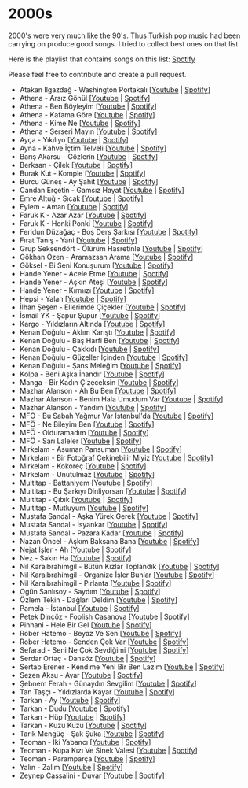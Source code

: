 # 2000s

2000's were very much like the 90's. Thus Turkish pop music had been carrying on produce good songs. I tried to collect best ones on that list.

Here is the playlist that contains songs on this list: [Spotify](https://open.spotify.com/playlist/3h5maNZKSXyIVR8iLc5uwg?si=ea81b42261c046dc)

Please feel free to contribute and create a pull request.

- Atakan Ilgazdağ - Washington Portakalı [[Youtube](https://www.youtube.com/watch?v=FkYeMy1qQKU) | [Spotify](https://open.spotify.com/intl-tr/track/5x7LXeUxcm74ihmmYIXWKu)]
- Athena - Arsız Gönül [[Youtube](https://www.youtube.com/watch?v=Q6QKBq7woQo) | [Spotify](https://open.spotify.com/intl-tr/track/5b3SzOsJdsDLYYAcWFS0Ti)]
- Athena - Ben Böyleyim [[Youtube](https://www.youtube.com/watch?v=xXJmbuppQxw) | [Spotify](https://open.spotify.com/intl-tr/track/7aBKX9bD1PYtDsc8xdrcAA)]
- Athena - Kafama Göre [[Youtube](https://www.youtube.com/watch?v=Z8aqzdARZns) | [Spotify](https://open.spotify.com/intl-tr/track/3XOpY6WO7bMv87tf1DooG2)]
- Athena - Kime Ne [[Youtube](https://www.youtube.com/watch?v=LB1KgJs_DVM) | [Spotify](https://open.spotify.com/intl-tr/track/56sEPG7sFPAVAwTiicu4yy)]
- Athena - Serseri Mayın [[Youtube](https://www.youtube.com/watch?v=dMmBZRNZ054) | [Spotify](https://open.spotify.com/intl-tr/track/3nennob35sNosI0gsSsfUG)]
- Ayça - Yıkılıyo  [[Youtube](https://www.youtube.com/watch?v=RB5WxMpLyIE) | [Spotify](https://open.spotify.com/intl-tr/track/6QrWFRqnU07zDLUQEfpO1y)]
- Ayna - Kahve İçtim Telveli [[Youtube](https://www.youtube.com/watch?v=UQ1Syxw0nsw) | [Spotify](https://open.spotify.com/intl-tr/track/4DPHI0rozXXHX8E0LHgpKc)]
- Barış Akarsu - Gözlerin [[Youtube](https://www.youtube.com/watch?v=TyfX4MvoogU) | [Spotify](https://open.spotify.com/intl-tr/track/4USeuNM4Y1TnR9y61gazT8)]
- Berksan - Çilek [[Youtube](https://www.youtube.com/watch?v=xbSWHYc4Ovw) | [Spotify](https://open.spotify.com/intl-tr/track/7dHvYV21zPWhmMfzR7ecxN)]
- Burak Kut - Komple [[Youtube](https://www.youtube.com/watch?v=t0Tt2QkNGi4) | [Spotify](https://open.spotify.com/intl-tr/track/22S4PbpXxpweIOG5ElBA3h)]
- Burcu Güneş - Ay Şahit [[Youtube](https://www.youtube.com/watch?v=jeoEdQJNZqY) | [Spotify](https://open.spotify.com/intl-tr/track/4bk1Nl0cLHTWzVjsqB0rQM)]
- Candan Erçetin - Gamsız Hayat [[Youtube](https://www.youtube.com/watch?v=H450BoeBA8c) | [Spotify](https://open.spotify.com/intl-tr/track/1dYgBxWZcYQR1AdngWtHGH)]
- Emre Altuğ - Sıcak [[Youtube](https://www.youtube.com/watch?v=rJkDQwl1pec) | [Spotify](https://open.spotify.com/intl-tr/track/57lCOvYB9G9YLCfCJkeKAH)]
- Eylem - Aman [[Youtube](https://www.youtube.com/watch?v=yMn_PteSZLs) | [Spotify](https://open.spotify.com/intl-tr/track/0lEmEL4Kt98QZWJH3IelwN)]
- Faruk K - Azar Azar [[Youtube](https://www.youtube.com/watch?v=t6YACUj6dkk) | [Spotify](https://open.spotify.com/intl-tr/track/7iressdRdZ1kr9eGUamyRS)]
- Faruk K - Honki Ponki [[Youtube](https://www.youtube.com/watch?v=9Kbitx4f2UM) | [Spotify](https://open.spotify.com/intl-tr/track/4eCLFcjcQEVfoJcidZ8Jwi)]
- Feridun Düzağaç - Boş Ders Şarkısı [[Youtube](https://www.youtube.com/watch?v=znNMXVjHmdU) | [Spotify](https://open.spotify.com/intl-tr/track/4tXVu4pS8ip7Tt4X9CpAxI)]
- Fırat Tanış - Yani [[Youtube](https://www.youtube.com/watch?v=c_nJN0ZyuC4) | [Spotify](https://open.spotify.com/intl-tr/track/6PxG1HYI9yPEXPleIdNfhE)]
- Grup Seksendört - Ölürüm Hasretinle [[Youtube](https://www.youtube.com/watch?v=SaZXuSzPDCk) | [Spotify](https://open.spotify.com/intl-tr/track/6y3vkPoWtLtYSvTqHBKO4z)]
- Gökhan Özen - Aramazsan Arama [[Youtube](https://www.youtube.com/watch?v=m4cneHQ_0b4) | [Spotify](https://open.spotify.com/intl-tr/track/29OsTPYCnjookLQAyjDCNe)]
- Göksel - Bi Seni Konuşurum [[Youtube](https://www.youtube.com/watch?v=wTWVkbHcA7U) | [Spotify](https://open.spotify.com/intl-tr/track/5T4DlSBcqRhKdUljhPFb5D)]
- Hande Yener - Acele Etme [[Youtube](https://www.youtube.com/watch?v=ZeU5aiGSg_U) | [Spotify](https://open.spotify.com/intl-tr/track/6h9owm19TECrlxg4TNHz9h)]
- Hande Yener - Aşkın Ateşi [[Youtube](https://www.youtube.com/watch?v=xdxnyh5H15o) | [Spotify](https://open.spotify.com/intl-tr/track/3sgBQybW08n0CzVmkOEtAp)]
- Hande Yener - Kırmızı [[Youtube](https://www.youtube.com/watch?v=yQxJrRzvUcw) | [Spotify](https://open.spotify.com/intl-tr/track/1O8WpKURk9MawnBVJTjfxN)]
- Hepsi - Yalan [[Youtube](https://www.youtube.com/watch?v=1bfaZMiSHiw) | [Spotify](https://open.spotify.com/intl-tr/track/18C6zrCifmpCBkuvAeOL4L)]
- İlhan Şeşen - Ellerimde Çiçekler [[Youtube](https://www.youtube.com/watch?v=wke2ihu8uuc) | [Spotify](https://open.spotify.com/intl-tr/track/2JP5wrMbHY2mXUKjehEp2p)]
- İsmail YK - Şapur Şupur [[Youtube](https://www.youtube.com/watch?v=0eeSqFnGPjE) | [Spotify](https://open.spotify.com/intl-tr/track/4St1GADIIB09QEuPrd6YZB)]
- Kargo - Yıldızların Altında [[Youtube](https://www.youtube.com/watch?v=cIfrH0svpZc) | [Spotify](https://open.spotify.com/intl-tr/track/77pFHFviVrb2iOP2gMFDNf)]
- Kenan Doğulu - Aklım Karıştı [[Youtube](https://www.youtube.com/watch?v=13xNSgxJA2k) | [Spotify](https://open.spotify.com/intl-tr/track/77GnwaSb4aaECPoRAMlfxn)]
- Kenan Doğulu - Baş Harfi Ben [[Youtube](https://www.youtube.com/watch?v=6vNHHKmhZo0) | [Spotify](https://open.spotify.com/intl-tr/track/4EsCRRmzT2ChYpWMALc2oD)]
- Kenan Doğulu - Çakkıdı [[Youtube](https://www.youtube.com/watch?v=1gc1MqsNrcY) | [Spotify](https://open.spotify.com/intl-tr/track/1jH3jM3CqPmZcX7gzVPLHb)]
- Kenan Doğulu - Güzeller İçinden [[Youtube](https://www.youtube.com/watch?v=9haHTcpbIu0) | [Spotify](https://open.spotify.com/intl-tr/track/5eAtjQL74sF0PLnaULH88Z)]
- Kenan Doğulu - Şans Meleğim [[Youtube](https://www.youtube.com/watch?v=oYDY7msKIdY) | [Spotify](https://open.spotify.com/intl-tr/track/7dU7rXOJugwag8zAmBckLq)]
- Kolpa - Beni Aşka İnandır [[Youtube](https://www.youtube.com/watch?v=xJsb1l-hiJM) | [Spotify](https://open.spotify.com/intl-tr/track/1IfmI8k7GUykUXnKG6cvPB)]
- Manga - Bir Kadın Çizeceksin [[Youtube](https://www.youtube.com/watch?v=M-rZ3602Lm8) | [Spotify](https://open.spotify.com/intl-tr/track/397A58sUsAVNZlvriDmfl9)]
- Mazhar Alanson - Ah Bu Ben [[Youtube](https://www.youtube.com/watch?v=AgXro_U4rNA) | [Spotify](https://open.spotify.com/intl-tr/track/79WXwve2UWMUXVieE5vB8J)]
- Mazhar Alanson - Benim Hala Umudum Var [[Youtube](https://www.youtube.com/watch?v=L2fm-kwywPs) | [Spotify](https://open.spotify.com/intl-tr/track/4Rjf4c0Zumg9XNwlPdSDFN)]
- Mazhar Alanson - Yandım [[Youtube](https://www.youtube.com/watch?v=VsK-Tqzf5ac) | [Spotify](https://open.spotify.com/intl-tr/track/7Fd3YKxq0teOqzBLKlYwtq)]
- MFÖ - Bu Sabah Yağmur Var İstanbul'da [[Youtube](https://www.youtube.com/watch?v=LdEopsaL7Bo) | [Spotify](https://open.spotify.com/intl-tr/track/4GVzBVrDce2kS5TDQBMUJ5)]
- MFÖ - Ne Bileyim Ben [[Youtube](https://www.youtube.com/watch?v=J-0SsscmjZI) | [Spotify](https://open.spotify.com/intl-tr/track/0JnzeLqGmsaa2W2DuclOyt)]
- MFÖ - Olduramadım [[Youtube](https://www.youtube.com/watch?v=DUk5z09ARcE) | [Spotify](https://open.spotify.com/intl-tr/track/7DaSVDUdmSkwHS37eVOfmf)]
- MFÖ - Sarı Laleler [[Youtube](https://www.youtube.com/watch?v=Yo38MzxlW1s) | [Spotify](https://open.spotify.com/intl-tr/track/4vjz7w27dNpI7rHJ64uA3g)]
- Mirkelam - Asuman Pansuman [[Youtube](https://www.youtube.com/watch?v=mXq0QthkAuU) | [Spotify](https://open.spotify.com/intl-tr/track/7J3lb8KSAZaAkCT9COpnwj)]
- Mirkelam - Bir Fotoğraf Çekinebilir Miyiz [[Youtube](https://www.youtube.com/watch?v=WWXjo4HAjgA) | [Spotify](https://open.spotify.com/intl-tr/track/34l4b9YoCZEiRT6aNzMxhv)]
- Mirkelam - Kokoreç [[Youtube](https://www.youtube.com/watch?v=Ke0DL8BH2uk) | [Spotify](https://open.spotify.com/intl-tr/track/4zCPuRj1EPN92PJHf8eyXE)]
- Mirkelam - Unutulmaz [[Youtube](https://www.youtube.com/watch?v=lYQ0LME3Tqc) | [Spotify](https://open.spotify.com/intl-tr/track/2bqFeUAThDTQ6AKekSSkJP)]
- Multitap - Battaniyem [[Youtube](https://www.youtube.com/watch?v=kfuYHBiZC9g) | [Spotify](https://open.spotify.com/intl-tr/track/3gvECtWWIKf6ubbC1OvRGO)]
- Multitap - Bu Şarkıyı Dinliyorsan [[Youtube](https://www.youtube.com/watch?v=MlxOT9qquA4) | [Spotify](https://open.spotify.com/intl-tr/track/3yVzrLW4eLHYApqmzkfKsi)]
- Multitap - Çıbık [[Youtube](https://www.youtube.com/watch?v=lsR5SItLRvY) | [Spotify](https://open.spotify.com/intl-tr/track/6C3DNLT0UkY1d17xXsGhFs)]
- Multitap - Mutluyum [[Youtube](https://www.youtube.com/watch?v=2XoiE7r3pBw) | [Spotify](https://open.spotify.com/intl-tr/track/55nt7G4UnCRVh5ALoiFz8f)]
- Mustafa Sandal - Aşka Yürek Gerek [[Youtube](https://www.youtube.com/watch?v=fuOgPU10THA) | [Spotify](https://open.spotify.com/intl-tr/track/1aFuXmfz6bYOvUDOLZiqys)]
- Mustafa Sandal - İsyankar [[Youtube](https://www.youtube.com/watch?v=Nb4G-O1LHhc) | [Spotify](https://open.spotify.com/intl-tr/track/6eGeSrKdUUYpXaq8BDDwZO)]
- Mustafa Sandal - Pazara Kadar [[Youtube](https://www.youtube.com/watch?v=0TVfU9yR5wM) | [Spotify](https://open.spotify.com/intl-tr/track/6oFKnqoauHLoR2liTCp4Os)]
- Nazan Öncel - Aşkım Baksana Bana [[Youtube](https://www.youtube.com/watch?v=y4My9kHm7Zg) | [Spotify](https://open.spotify.com/intl-tr/track/7tG64FtfFkGLvtutDOJwzD)]
- Nejat İşler - Ah [[Youtube](https://www.youtube.com/watch?v=QFmurEcGR74) | [Spotify](https://open.spotify.com/episode/4URszOL9WONxQN9mTILJ1n)]
- Nez - Sakın Ha [[Youtube](https://www.youtube.com/watch?v=SqYMm35i1E4) | [Spotify](https://open.spotify.com/intl-tr/track/3c4kpB2zKa9pCtsj6hKuCA)]
- Nil Karaibrahimgil - Bütün Kızlar Toplandık [[Youtube](https://www.youtube.com/watch?v=-jZbcAgOzUU) | [Spotify](https://open.spotify.com/intl-tr/track/0RKOBhIYYQlL2tqBD52P91)]
- Nil Karaibrahimgil - Organize İşler Bunlar [[Youtube](https://www.youtube.com/watch?v=5ncXybqv-8k) | [Spotify](https://open.spotify.com/intl-tr/track/3fPdnc9Ipk8JJ7yh88ucnx)]
- Nil Karaibrahimgil - Pırlanta [[Youtube](https://www.youtube.com/watch?v=_3XdDikEtSs) | [Spotify](https://open.spotify.com/intl-tr/track/1Xb5nakKpz6DqZNnV9YEos)]
- Ogün Sanlısoy - Saydım [[Youtube](https://www.youtube.com/watch?v=3YL4Btzcf2Q) | [Spotify](https://open.spotify.com/intl-tr/track/3cRU569CCYiwd7FYijb7zp)]
- Özlem Tekin - Dağları Deldim [[Youtube](https://www.youtube.com/watch?v=MfZ4yw3gdBg) | [Spotify](https://open.spotify.com/intl-tr/track/17wgsCCy5uZ5qs9S6bfHDJ)]
- Pamela - İstanbul [[Youtube](https://www.youtube.com/watch?v=_fw5GJdAbLY) | [Spotify](https://open.spotify.com/intl-tr/track/27sRogaIuUA9UteLoPcEDw)]
- Petek Dinçöz - Foolish Casanova [[Youtube](https://www.youtube.com/watch?v=1u1aoVD5scw) | [Spotify](https://open.spotify.com/intl-tr/track/3ee8eBU8AgsBhLUPDW36Ns)]
- Pinhani - Hele Bir Gel [[Youtube](https://www.youtube.com/watch?v=CWQAaft11zs) | [Spotify](https://open.spotify.com/intl-tr/track/5nuGiGWV1tGsLYqi0Y8RmZ)]
- Rober Hatemo - Beyaz Ve Sen [[Youtube](https://www.youtube.com/watch?v=bicSNVB9oWU) | [Spotify](https://open.spotify.com/intl-tr/track/6YXHa17PZs51xa7k0UTX4P)]
- Rober Hatemo - Senden Çok Var [[Youtube](https://www.youtube.com/watch?v=idMIEUFP3Ys) | [Spotify](https://open.spotify.com/intl-tr/track/3ywc913X84eM289aIhsNIT)]
- Sefarad - Seni Ne Çok Sevdiğimi [[Youtube](https://www.youtube.com/watch?v=7KBvijCrSOA) | [Spotify](https://open.spotify.com/intl-tr/track/324eEfWTlnhws0YCbQFS7u)]
- Serdar Ortaç - Dansöz [[Youtube](https://www.youtube.com/watch?v=LGRKsd-lrUc) | [Spotify](https://open.spotify.com/intl-tr/track/0ry1DcOVebPl6QMQQnY3Dr)]
- Sertab Erener - Kendime Yeni Bir Ben Lazım [[Youtube](https://www.youtube.com/watch?v=k_iv0iZfdd4) | [Spotify](https://open.spotify.com/intl-tr/track/5ASPN2zuOrR7lBGJuWW0ai)]
- Sezen Aksu - Ayar [[Youtube](https://www.youtube.com/watch?v=DH59wVcGvtA) | [Spotify](https://open.spotify.com/intl-tr/track/7MjaL269QKs3PSERqfwaE7)]
- Şebnem Ferah - Günaydın Sevgilim [[Youtube](https://www.youtube.com/watch?v=EkIceUIdyPc) | [Spotify](https://open.spotify.com/intl-tr/track/4kysfg89R4RmsgzVfK3J5L)]
- Tan Taşçı - Yıldızlarda Kayar [[Youtube](https://www.youtube.com/watch?v=1kCtxwgjZZ8) | [Spotify](https://open.spotify.com/intl-tr/track/684II2ywKf7MdhAVbfafTc)]
- Tarkan - Ay [[Youtube](https://www.youtube.com/watch?v=AWmTT9-1DJg) | [Spotify](https://open.spotify.com/intl-tr/track/0oVnsgyHclNnGeEb4hRoYO)]
- Tarkan - Dudu [[Youtube](https://www.youtube.com/watch?v=SCZgGVqVsbY) | [Spotify](https://open.spotify.com/intl-tr/track/15xj7p5uDk9sDnNbQtgZ8Y)]
- Tarkan - Hüp [[Youtube](https://www.youtube.com/watch?v=4tLOG4us6zc) | [Spotify](https://open.spotify.com/intl-tr/track/0ZoWRdF0aj5nigXXJZFrNb)]
- Tarkan - Kuzu Kuzu [[Youtube](https://www.youtube.com/watch?v=NAHRpEqgcL4) | [Spotify](https://open.spotify.com/intl-tr/track/3ajYmPDtB3P7JTPQ64Dr7P)]
- Tarık Mengüç - Şak Şuka [[Youtube](https://www.youtube.com/watch?v=laF_VdHN8G8) | [Spotify](https://open.spotify.com/intl-tr/track/3ICmVJmidTUOM8E9ARefyF)]
- Teoman - İki Yabancı [[Youtube](https://www.youtube.com/watch?v=Fj530h8A2ek) | [Spotify](https://open.spotify.com/intl-tr/track/2Eb9soohEouU73DZ5PA58j)]
- Teoman - Kupa Kızı Ve Sinek Valesi [[Youtube](https://www.youtube.com/watch?v=PtsMi4dtl1o) | [Spotify](https://open.spotify.com/intl-tr/track/68xnudIZzP49DreYAMlbqZ)]
- Teoman - Paramparça [[Youtube](https://www.youtube.com/watch?v=lh4lMzVcM8A) | [Spotify](https://open.spotify.com/intl-tr/track/0vWr52Zx9XHl3qOVefySzY)]
- Yalın - Zalim [[Youtube](https://www.youtube.com/watch?v=kPM5VXhpCfA) | [Spotify](https://open.spotify.com/intl-tr/track/6aEEq4m2qAuRKV8wr3Y40Y)]
- Zeynep Cassalini - Duvar [[Youtube](https://www.youtube.com/watch?v=Yx-ZbRrC-cw) | [Spotify](https://open.spotify.com/intl-tr/track/3ZjIDrTnOdTyw8u56m5kgB)]
